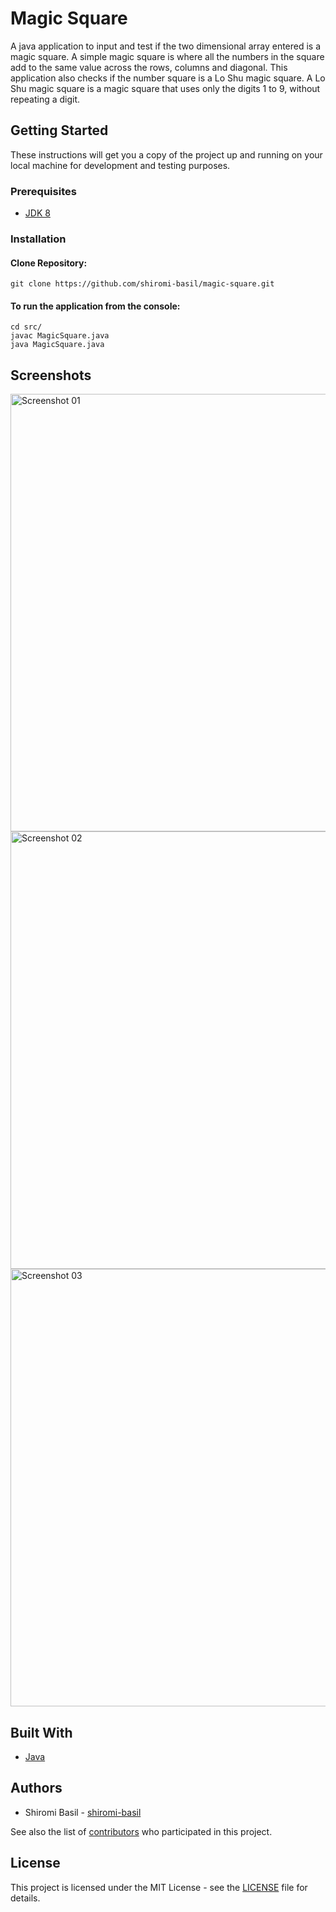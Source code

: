 # Magic Square
A java application to input and test if the two dimensional array entered is a magic square. A simple magic square is where all the numbers in the square add to the same value across the rows, columns and diagonal. This application also checks if the number square is a Lo Shu magic square. A Lo Shu magic square is a magic square that uses only the digits 1 to 9, without repeating a digit.

## Getting Started

These instructions will get you a copy of the project up and running on your local machine for development and testing purposes.

### Prerequisites

* [JDK 8](https://www.oracle.com/java/technologies/javase/javase-jdk8-downloads.html)

### Installation

#### Clone Repository:
  
    git clone https://github.com/shiromi-basil/magic-square.git

#### To run the application from the console:

    cd src/
    javac MagicSquare.java
    java MagicSquare.java

## Screenshots
<img alt="Screenshot 01" src="/../screenshots/screenshot-01.png" width="700">

<img alt="Screenshot 02" src="/../screenshots/screenshot-02.png" width="700">

<img alt="Screenshot 03" src="/../screenshots/screenshot-03.png" width="700">

## Built With
* [Java](https://docs.oracle.com/en/java/)

## Authors
* Shiromi Basil - [shiromi-basil](https://github.com/shiromi-basil)

See also the list of [contributors](https://github.com/shiromi-basil/magic-square/graphs/contributors) who participated in this project.

## License
This project is licensed under the MIT License - see the [LICENSE](LICENSE) file for details.

